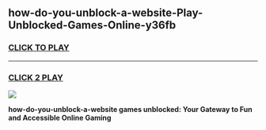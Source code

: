 
## how-do-you-unblock-a-website-Play-Unblocked-Games-Online-y36fb
<h3>
<a href="https://premium76.site?title=how-do-you-unblock-a-website&ref=25A">CLICK TO PLAY</a></h3>
<hr>

<h3>
<a href="https://premium76.site?title=how-do-you-unblock-a-website&ref=25A">CLICK 2 PLAY</a>
  
</h3>

<a href="https://premium76.site?title=how-do-you-unblock-a-website&ref=25A"><img src="https://clearcache.store/games.png"></a>


**how-do-you-unblock-a-website games unblocked: Your Gateway to Fun and Accessible Online Gaming**
